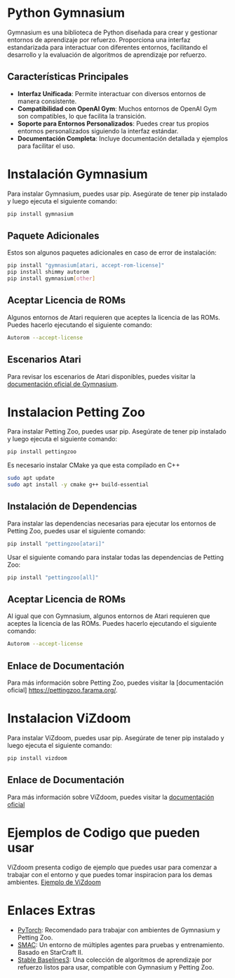 Python Gymnasium
========================
Gymnasium es una biblioteca de Python diseñada para crear y gestionar entornos de aprendizaje por refuerzo. Proporciona una interfaz estandarizada para interactuar con diferentes entornos, facilitando el desarrollo y la evaluación de algoritmos de aprendizaje por refuerzo.

Características Principales
------------------------
- **Interfaz Unificada**: Permite interactuar con diversos entornos de manera consistente.
- **Compatibilidad con OpenAI Gym**: Muchos entornos de OpenAI Gym son compatibles, lo que facilita la transición.
- **Soporte para Entornos Personalizados**: Puedes crear tus propios entornos personalizados siguiendo la interfaz estándar.
- **Documentación Completa**: Incluye documentación detallada y ejemplos para facilitar el uso.

Instalación Gymnasium
========================
Para instalar Gymnasium, puedes usar pip. Asegúrate de tener pip instalado y luego ejecuta el siguiente comando:

```bash
pip install gymnasium
```

Paquete Adicionales
------------------------
Estos son algunos paquetes adicionales en caso de error de instalación:

```bash
pip install "gymnasium[atari, accept-rom-license]"
pip install shimmy autorom
pip install gymnasium[other]
```

Aceptar Licencia de ROMs
------------------------
Algunos entornos de Atari requieren que aceptes la licencia de las ROMs. Puedes hacerlo ejecutando el siguiente comando:
```bash
Autorom --accept-license
```

Escenarios Atari
------------------------
Para revisar los escenarios de Atari disponibles, puedes visitar la [documentación oficial de Gymnasium](https://ale.farama.org/environments/).

Instalacion Petting Zoo
========================
Para instalar Petting Zoo, puedes usar pip. Asegúrate de tener pip instalado y luego ejecuta el siguiente comando:
```bash
pip install pettingzoo
```

Es necesario instalar CMake ya que esta compilado en C++
```bash
sudo apt update
sudo apt install -y cmake g++ build-essential
```

Instalación de Dependencias
------------------------
Para instalar las dependencias necesarias para ejecutar los entornos de Petting Zoo, puedes usar el siguiente comando:
```bash
pip install "pettingzoo[atari]"
```

Usar el siguiente comando para instalar todas las dependencias de Petting Zoo:
```bash
pip install "pettingzoo[all]"
```

Aceptar Licencia de ROMs
------------------------
Al igual que con Gymnasium, algunos entornos de Atari requieren que aceptes la licencia de las ROMs. Puedes hacerlo ejecutando el siguiente comando:
```bash
Autorom --accept-license
```

Enlace de Documentación
------------------------
Para más información sobre Petting Zoo, puedes visitar la [documentación oficial] https://pettingzoo.farama.org/.

Instalacion ViZdoom
========================
Para instalar ViZdoom, puedes usar pip. Asegúrate de tener pip instalado y luego ejecuta el siguiente comando:
```bash
pip install vizdoom
```

Enlace de Documentación
------------------------
Para más información sobre ViZdoom, puedes visitar la [documentación oficial](https://github.com/Farama-Foundation/ViZDoom)


Ejemplos de Codigo que pueden usar
=========================
ViZdoom presenta codigo de ejemplo que puedes usar para comenzar a trabajar con el entorno y que puedes tomar inspiracion para los demas ambientes. [Ejemplo de ViZdoom](https://github.com/Farama-Foundation/ViZDoom/tree/master/examples/python)

Enlaces Extras
=========================
- [PyTorch](https://docs.pytorch.org/docs/stable/index.html): Recomendado para trabajar con ambientes de Gymnasium y Petting Zoo.
- [SMAC](https://github.com/oxwhirl/smac): Un entorno de múltiples agentes para pruebas y entrenamiento. Basado en StarCraft II.
- [Stable Baselines3](https://stable-baselines3.readthedocs.io/en/master/guide/install.html): Una colección de algoritmos de aprendizaje por refuerzo listos para usar, compatible con Gymnasium y Petting Zoo.
